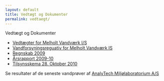 ```yaml
---
layout: default
title: Vedtægt og Dokumenter
permalink: vedtaegt/
---
```


Vedtægt og Dokumenter

 * [Vedtægter for Melholt Vandværk I/S](/assets/Vedtaegter-for-Melholt-Vandvaerk-IS.pdf)
 * [Vandforsyningsreguativ for Melholt Vandværk IS](/assets/Vandforsyningsreguativ-for-Melholt-Vandvaerk-IS.pdf)
 * [Regnskab 2009](/assets/MHV_Regnskab_2009.pdf)
 * [Årsrapport 2009-10](/assets/Melholtvand-Aarsrapport-2009-10.pdf)
 * [Tilsynsskema 28. Oktober 2010](Melholtvand-Tilsynsskema.pdf)

Se resultater af de seneste vandprøver af [AnalyTech Miljølaboratorium A/S](http://www.analytech.dk/Link.aspx?CustomerID=8379)

